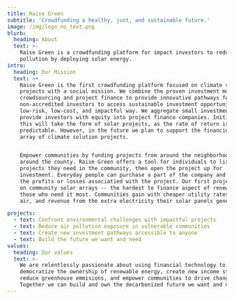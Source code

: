 ```yaml
---
title: Raise Green
subtitle: 'Crowdfunding a healthy, just, and sustainable future.'
image: /img/logo_no_text.png
blurb:
  heading: About
  text: >-
    Raise Green is a crowdfunding platform for impact investors to reduce air
    pollution by deploying solar energy.
intro:
  heading: Our Mission
  text: >+
    Raise Green is the first crowdfunding platform focused on climate solution
    projects with a social mission. We combine the proven investment models of
    crowdsourcing and project finance to provide innovative pathways for
    non-accredited investors to access sustainable investment opportunities in a
    low-risk, low-cost, and impactful way. We aggregate small investments to
    provide investors with equity into project finance companies. Initially,
    this will take the form of solar projects, as the rate of return is very
    predictable. However, in the future we plan to support the financing of an
    array of climate solution projects. 


    Empower communities by funding projects from around the neighborhood and
    around the county. Raise Green offers a tool for individuals to list the
    projects they need in the community, then open the project up for
    investment. Everyday people can purchase a part of the company and share in
    the profits or losses associatied with the project. Our first projects focus
    on community solar arrays -- the hardest to finance aspect of renewable for
    those who need it most. Communities gain with cheaper utility rates, cleaner
    air, and revenue from the extra electricity their solar panels generate.

projects:
  - text: Confront environmental challenges with impactful projects
  - text: Reduce air pollution exposure in vulnerable communities
  - text: Create new investment pathways accessible to anyone
  - text: Build the future we want and need
values:
  heading: Our values
  text: >-
    We are relentlessly passionate about using financial technology to
    democratize the ownership of renewable energy, create new income streams,
    reduce greenhouse emmisions, and empower communities to drive change.
    Together we can build and own the decarbonized future we want and need.
---
```


